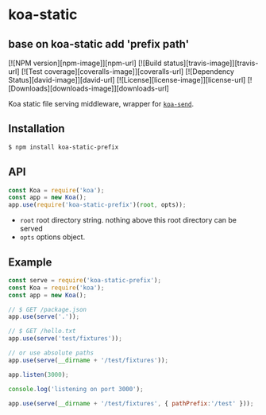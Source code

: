 # koa-static

## base on koa-static add 'prefix path'


[![NPM version][npm-image]][npm-url]
[![Build status][travis-image]][travis-url]
[![Test coverage][coveralls-image]][coveralls-url]
[![Dependency Status][david-image]][david-url]
[![License][license-image]][license-url]
[![Downloads][downloads-image]][downloads-url]

 Koa static file serving middleware, wrapper for [`koa-send`](https://github.com/koajs/send).

## Installation

```bash
$ npm install koa-static-prefix
```

## API

```js
const Koa = require('koa');
const app = new Koa();
app.use(require('koa-static-prefix')(root, opts));
```

* `root` root directory string. nothing above this root directory can be served
* `opts` options object.

## Example

```js
const serve = require('koa-static-prefix');
const Koa = require('koa');
const app = new Koa();

// $ GET /package.json
app.use(serve('.'));

// $ GET /hello.txt
app.use(serve('test/fixtures'));

// or use absolute paths
app.use(serve(__dirname + '/test/fixtures'));

app.listen(3000);

console.log('listening on port 3000');

app.use(serve(__dirname + '/test/fixtures', { pathPrefix:'/test' }));

```


